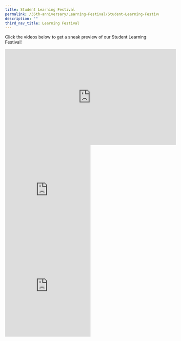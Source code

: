 ```yaml
---
title: Student Learning Festival
permalink: /35th-anniversary/Learning-Festival/Student-Learning-Festival/
description: ""
third_nav_title: Learning Festival
---
```

Click the videos below to get a sneak preview of our Student Learning Festival!

<iframe width="560" height="315" src="https://www.youtube.com/embed/SCIce_8EEJo" title="YouTube video player" frameborder="0" allow="accelerometer; autoplay; clipboard-write; encrypted-media; gyroscope; picture-in-picture" allowfullscreen></iframe>

<iframe width="280" height="315" src="https://www.youtube.com/embed/r60KydfFC9c" title="YouTube video player" frameborder="0" allow="accelerometer; autoplay; clipboard-write; encrypted-media; gyroscope; picture-in-picture" allowfullscreen></iframe>

<iframe width="280" height="315" src="https://www.youtube.com/embed/PQYCB2U7OZQ" title="YouTube video player" frameborder="0" allow="accelerometer; autoplay; clipboard-write; encrypted-media; gyroscope; picture-in-picture" allowfullscreen></iframe>